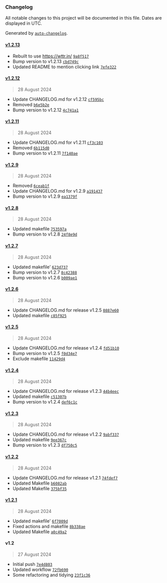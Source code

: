 ### Changelog

All notable changes to this project will be documented in this file. Dates are displayed in UTC.

Generated by [`auto-changelog`](https://github.com/CookPete/auto-changelog).

#### [v1.2.13](https://github.com/jamtur01/Weather.spoon/compare/v1.2.12...v1.2.13)

- Rebuilt to use https://wttr.in/ [`9a8f517`](https://github.com/jamtur01/Weather.spoon/commit/9a8f5177c16fecf5e7dfb70d0bd03d2dadcfdcab)
- Bump version to v1.2.13 [`cbd749c`](https://github.com/jamtur01/Weather.spoon/commit/cbd749c9efd2159107dfe1b390d823f47f722c1a)
- Updated README to mention clicking link [`7efe322`](https://github.com/jamtur01/Weather.spoon/commit/7efe322a0b137cb8cb9d7d5f775977ae7442de50)

#### [v1.2.12](https://github.com/jamtur01/Weather.spoon/compare/v1.2.11...v1.2.12)

> 28 August 2024

- Update CHANGELOG.md for v1.2.12 [`cf595bc`](https://github.com/jamtur01/Weather.spoon/commit/cf595bc1c38d692b84698568acbf2f42d7bf20fd)
- Removed [`b6e5b2e`](https://github.com/jamtur01/Weather.spoon/commit/b6e5b2e8e7beaad7d36a5893ed8f3a7459fe5fd6)
- Bump version to v1.2.12 [`4c741a1`](https://github.com/jamtur01/Weather.spoon/commit/4c741a1475710daba2ae87de1de62b0b127212a1)

#### [v1.2.11](https://github.com/jamtur01/Weather.spoon/compare/v1.2.9...v1.2.11)

> 28 August 2024

- Update CHANGELOG.md for v1.2.11 [`cf3c103`](https://github.com/jamtur01/Weather.spoon/commit/cf3c10397977ce4c09fd7aa298768abbc3b42b92)
- Removed [`6b115d0`](https://github.com/jamtur01/Weather.spoon/commit/6b115d0523ecb272962589652a26b0a15ca95b54)
- Bump version to v1.2.11 [`7f140ae`](https://github.com/jamtur01/Weather.spoon/commit/7f140aeed55fa14d789b0ced8634d31c530da857)

#### [v1.2.9](https://github.com/jamtur01/Weather.spoon/compare/v1.2.8...v1.2.9)

> 28 August 2024

- Removed [`6ceab1f`](https://github.com/jamtur01/Weather.spoon/commit/6ceab1f78e22c4a55653c428c5f15e0c031e39db)
- Update CHANGELOG.md for v1.2.9 [`a191437`](https://github.com/jamtur01/Weather.spoon/commit/a191437a04ce6137e1cd8ce864c56e7fa988942b)
- Bump version to v1.2.9 [`ea1379f`](https://github.com/jamtur01/Weather.spoon/commit/ea1379f6c4a9ef4a540af55c129a5bb359fe1503)

#### [v1.2.8](https://github.com/jamtur01/Weather.spoon/compare/v1.2.7...v1.2.8)

> 28 August 2024

- Updated makefile [`753597a`](https://github.com/jamtur01/Weather.spoon/commit/753597a7294abc0c64aae636e46ef2dfbe65cc65)
- Bump version to v1.2.8 [`24f8e9d`](https://github.com/jamtur01/Weather.spoon/commit/24f8e9d5dd5ca116054387f8e0d574047a299adf)

#### [v1.2.7](https://github.com/jamtur01/Weather.spoon/compare/v1.2.6...v1.2.7)

> 28 August 2024

- Updated makefile' [`623d737`](https://github.com/jamtur01/Weather.spoon/commit/623d7374ea765ec03c3ba31439558685ed6c79ad)
- Bump version to v1.2.7 [`8c42388`](https://github.com/jamtur01/Weather.spoon/commit/8c42388b72f9adce34e91d6262cf2a5f8994d79d)
- Bump version to v1.2.6 [`b009ae1`](https://github.com/jamtur01/Weather.spoon/commit/b009ae1841a758e7272c0711763ca9c6ff6936dd)

#### [v1.2.6](https://github.com/jamtur01/Weather.spoon/compare/v1.2.5...v1.2.6)

> 28 August 2024

- Update CHANGELOG.md for release v1.2.5 [`0887e60`](https://github.com/jamtur01/Weather.spoon/commit/0887e60df86feb7f9cca27c695e1b6a1bedd6e32)
- Updated makefile [`c85f925`](https://github.com/jamtur01/Weather.spoon/commit/c85f9250094f7a253c67dbb1b19dc22faf632ad5)

#### [v1.2.5](https://github.com/jamtur01/Weather.spoon/compare/v1.2.4...v1.2.5)

> 28 August 2024

- Update CHANGELOG.md for release v1.2.4 [`fd51b10`](https://github.com/jamtur01/Weather.spoon/commit/fd51b102ecf3ad1b5a951db98ff457cd99b9c747)
- Bump version to v1.2.5 [`f0d34e7`](https://github.com/jamtur01/Weather.spoon/commit/f0d34e73eefe253b28dbf390f1646467f36c8d76)
- Exclude makefile [`11429d4`](https://github.com/jamtur01/Weather.spoon/commit/11429d4251ac5f73f87cfebcd4226c8273d85991)

#### [v1.2.4](https://github.com/jamtur01/Weather.spoon/compare/v1.2.3...v1.2.4)

> 28 August 2024

- Update CHANGELOG.md for release v1.2.3 [`44b4eec`](https://github.com/jamtur01/Weather.spoon/commit/44b4eecc69e3c1c6ede92f1df30b5c57d7e2c64b)
- Updated makefile [`c51307b`](https://github.com/jamtur01/Weather.spoon/commit/c51307b8c2906dcbd76e45f3ffd31e90fd971704)
- Bump version to v1.2.4 [`def6c1c`](https://github.com/jamtur01/Weather.spoon/commit/def6c1cf294ef0b79508fd2d6fbe89d5e176067f)

#### [v1.2.3](https://github.com/jamtur01/Weather.spoon/compare/v1.2.2...v1.2.3)

> 28 August 2024

- Update CHANGELOG.md for release v1.2.2 [`9abf337`](https://github.com/jamtur01/Weather.spoon/commit/9abf3371b7c18ae1680b10967f9729b73853da38)
- Updated makefile [`9ee367c`](https://github.com/jamtur01/Weather.spoon/commit/9ee367cbcc9b0238a95ad659b26655d07aa22dcd)
- Bump version to v1.2.3 [`df750c5`](https://github.com/jamtur01/Weather.spoon/commit/df750c52e32a45b15279d43dfc9ab8dc5c04f694)

#### [v1.2.2](https://github.com/jamtur01/Weather.spoon/compare/v1.2.1...v1.2.2)

> 28 August 2024

- Update CHANGELOG.md for release v1.2.1 [`74fdef7`](https://github.com/jamtur01/Weather.spoon/commit/74fdef73a8c08d974f57844a418a2ba11c3db4c3)
- Updated Makefile [`b6082ab`](https://github.com/jamtur01/Weather.spoon/commit/b6082ab925d0ce8eeb5864e8ab5fa888aa2d1302)
- Updated Makefile [`375bf35`](https://github.com/jamtur01/Weather.spoon/commit/375bf35dd662de0e59847499004a296faf229061)

#### [v1.2.1](https://github.com/jamtur01/Weather.spoon/compare/v1.2...v1.2.1)

> 28 August 2024

- Updated makefile' [`6f7009d`](https://github.com/jamtur01/Weather.spoon/commit/6f7009d110ac6618f842178b1c5e1e8bb915fea2)
- Fixed actions and makefile [`8b338ae`](https://github.com/jamtur01/Weather.spoon/commit/8b338ae0b1cb21b575b2633e2ca890d768d82761)
- Updated Makefile [`a0c49a2`](https://github.com/jamtur01/Weather.spoon/commit/a0c49a214735f77629101c1505aeadff4dd30ae0)

#### v1.2

> 27 August 2024

- Initial push [`7e4d803`](https://github.com/jamtur01/Weather.spoon/commit/7e4d803539899019ebad7806ca87de9e73ccf4fe)
- Updated workflow [`72fb690`](https://github.com/jamtur01/Weather.spoon/commit/72fb690749b1097269bffb41271e4c801eb5a9e9)
- Some refactoring and tidying [`23f1c36`](https://github.com/jamtur01/Weather.spoon/commit/23f1c360d68f740ba385d0e38c6399d982cf06b3)
